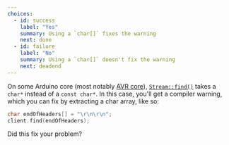 ```yaml
---
choices:
  - id: success
    label: "Yes"
    summary: Using a `char[]` fixes the warning
    next: done
  - id: failure
    label: "No"
    summary: Using a `char[]` doesn't fix the warning
    next: deadend
---
```


On some Arduino core (most notably [AVR core](https://github.com/arduino/ArduinoCore-avr/blob/master/cores/arduino/Stream.h)), [`Stream::find()`](https://www.arduino.cc/reference/en/language/functions/communication/stream/streamfind/) takes a `char*` instead of a `const char*`. In this case, you'll get a compiler warning, which you can fix by extracting a char array, like so:

```c++
char endOfHeaders[] = "\r\n\r\n";
client.find(endOfHeaders);
```

Did this fix your problem?
